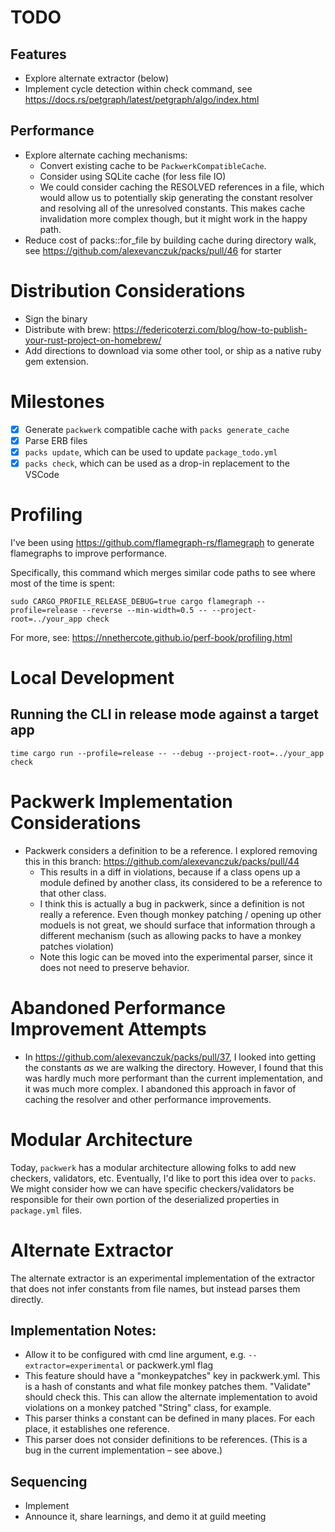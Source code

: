 # TODO

## Features
- Explore alternate extractor (below)
- Implement cycle detection within check command, see https://docs.rs/petgraph/latest/petgraph/algo/index.html

## Performance
- Explore alternate caching mechanisms:
  - Convert existing cache to be `PackwerkCompatibleCache`.
  - Consider using SQLite cache (for less file IO)
  - We could consider caching the RESOLVED references in a file, which would allow us to potentially skip generating the constant resolver and resolving all of the unresolved constants. This makes cache invalidation more complex though, but it might work in the happy path.
- Reduce cost of packs::for_file by building cache during directory walk, see https://github.com/alexevanczuk/packs/pull/46 for starter

# Distribution Considerations
- Sign the binary
- Distribute with brew: https://federicoterzi.com/blog/how-to-publish-your-rust-project-on-homebrew/
- Add directions to download via some other tool, or ship as a native ruby gem extension.

# Milestones
- [x] Generate `packwerk` compatible cache with `packs generate_cache`
- [x] Parse ERB files
- [x] `packs update`, which can be used to update `package_todo.yml`
- [x] `packs check`, which can be used as a drop-in replacement to the VSCode

# Profiling
I've been using https://github.com/flamegraph-rs/flamegraph to generate flamegraphs to improve performance.

Specifically, this command which merges similar code paths to see where most of the time is spent:
```
sudo CARGO_PROFILE_RELEASE_DEBUG=true cargo flamegraph --profile=release --reverse --min-width=0.5 -- --project-root=../your_app check
```
For more, see: https://nnethercote.github.io/perf-book/profiling.html

# Local Development
## Running the CLI in release mode against a target app
```
time cargo run --profile=release -- --debug --project-root=../your_app check
```

# Packwerk Implementation Considerations
- Packwerk considers a definition to be a reference. I explored removing this in this branch: https://github.com/alexevanczuk/packs/pull/44
  - This results in a diff in violations, because if a class opens up a module defined by another class, its considered to be a reference to that other class.
  - I think this is actually a bug in packwerk, since a definition is not really a reference. Even though monkey patching / opening up other moduels is not great, we should surface that information through a different mechanism (such as allowing packs to have a monkey patches violation)
  - Note this logic can be moved into the experimental parser, since it does not need to preserve behavior.

# Abandoned Performance Improvement Attempts
- In https://github.com/alexevanczuk/packs/pull/37, I looked into getting the constants *as* we are walking the directory. However, I found that this was hardly much more performant than the current implementation, and it was much more complex. I abandoned this approach in favor of caching the resolver and other performance improvements.

# Modular Architecture
Today, `packwerk` has a modular architecture allowing folks to add new checkers, validators, etc.
Eventually, I'd like to port this idea over to `packs`.
We might consider how we can have specific checkers/validators be responsible for their own portion of the deserialized properties in `package.yml` files.

# Alternate Extractor
The alternate extractor is an experimental implementation of the extractor that does not infer constants from file names, but instead parses them directly.

## Implementation Notes:
- Allow it to be configured with cmd line argument, e.g. `--extractor=experimental` or packwerk.yml flag
- This feature should have a "monkeypatches" key in packwerk.yml. This is a hash of constants and what file monkey patches them. "Validate" should check this. This can allow the alternate implementation to avoid violations on a monkey patched "String" class, for example.
- This parser thinks a constant can be defined in many places. For each place, it establishes one reference.
- This parser does not consider definitions to be references. (This is a bug in the current implementation – see above.)

## Sequencing
- Implement
- Announce it, share learnings, and demo it at guild meeting
